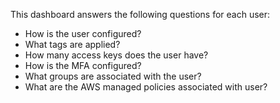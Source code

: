 This dashboard answers the following questions for each user:

- How is the user configured?
- What tags are applied?
- How many access keys does the user have?
- How is the MFA configured?
- What groups are associated with the user?
- What are the AWS managed policies associated with user?

